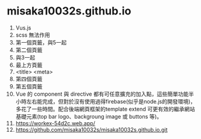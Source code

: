 # misaka10032s.github.io
1. Vus.js
2. scss 無法作用
3. 第一個頁籤，與5一起
4. 第二個頁籤
5. 與3一起
6. 最上方頁籤
7. \<title\> \<meta\>
8. 第四個頁籤
9. 第五個頁籤
10. Vue 的 component 與 directive 都有可任意擴充的加入點，這些簡單功能半小時左右能完成，但對於沒有使用過得firebase(似乎是node.js的開發環境)，多花了一些時間。配合後端網頁框架的template extend 可更有效的繼承網站基礎元素(top bar logo、backgroung image 或 buttons 等)。
11. https://workex-54d2c.web.app/
12. https://github.com/misaka10032s/misaka10032s.github.io.git
